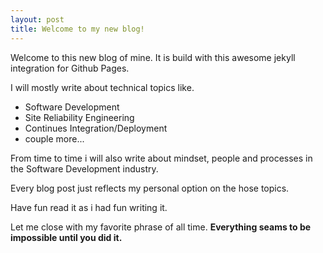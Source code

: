 ```yaml
---
layout: post
title: Welcome to my new blog!
---
```


Welcome to this new blog of mine. It is build with this awesome jekyll integration for Github Pages.

I will mostly write about technical topics like.
* Software Development
* Site Reliability Engineering
* Continues Integration/Deployment
* couple more...

From time to time i will also write about mindset, people and processes in the Software Development industry.

Every blog post just reflects my personal option on the hose topics.

Have fun read it as i had fun writing it.

Let me close with my favorite phrase of all time.
**Everything seams to be impossible until you did it.**